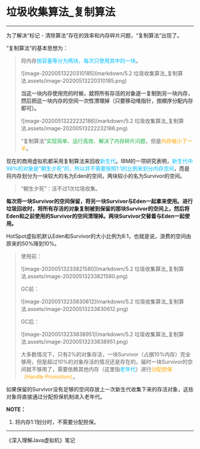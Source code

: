 # 垃圾收集算法_复制算法

---

为了解决“标记 - 清除算法”存在的效率和内存碎片问题，“复制算法”出现了。

“复制算法”的基本思想为：

> 将内存<font color = #00BFFF>按容量等分为两块，每次只使用其中的一块</font>。
>
> ![image-20200513220310185](markdown/5.2 垃圾收集算法_复制算法.assets/image-20200513220310185.png)
>
> **当这一块内存使用完的时候，就将所有存活的对象逐一复制到另一块内存，然后把这一块内存的空间一次性清理掉（只要移动堆指针，按顺序分配内存即可）。**
>
> ![image-20200513222232186](markdown/5.2 垃圾收集算法_复制算法.assets/image-20200513222232186.png)
>
> “复制算法”<font color = #22b14c>实现简单、运行高效、解决了内存碎片问题</font>，但是<font color = orange>内存缩小了一半</font>。

现在的商用虚拟机都采用复制算法来回收<font color = #00BFFF>新生代</font>。IBM的一项研究表明，<font color = #00BFFF>新生代中98%的对象是“朝生夕死”的，所以并不需要按照1:1的比例来划分内存空间</font>，而是将内存划分为一块较大的名为Eden的空间，两块较小的名为Survivor的空间。

> “朝生夕死”：活不过1次垃圾收集。

**每次将一块Survivor的空间保留，将另一块Survivor与Eden一起拿来使用。进行垃圾回收时，将所有存活的对象复制被到保留的那块Survivor的空间上，然后将Eden和之前使用的Survivor的空间清理掉。两块Survivor交替着与Eden一起使用。**

HotSpot虚拟机默认Eden和Survivor的大小比例为8:1，也就是说，浪费的空间由原来的50%降到10%。

> 使用前：
>
> ![image-20200513233821580](markdown/5.2 垃圾收集算法_复制算法.assets/image-20200513233821580.png)
>
> GC前：
>
> ![image-20200513233830612](markdown/5.2 垃圾收集算法_复制算法.assets/image-20200513233830612.png)
>
> GC后：
>
> ![image-20200513233838951](markdown/5.2 垃圾收集算法_复制算法.assets/image-20200513233838951.png)
>
> 大多数情况下，只有2%的对象存活，一块Survivor（占据10%内存）完全够用，但是超过10%的对象存活的情况还是存在的，届时一块Survivor的空间就不够用了，需要依赖其他内存（这里指<font color = #00BFFF>老年代</font>）进行<font color = orange>分配担保（Handle Promotion）</font>。

如果保留的Survivor没有足够的空间存放上一次新生代收集下来的存活对象，这些对象将直接通过分配担保机制进入老年代。

**NOTE：**

1. 将内存1:1划分时，不需要分配担保。

---

《深入理解Java虚拟机》笔记
